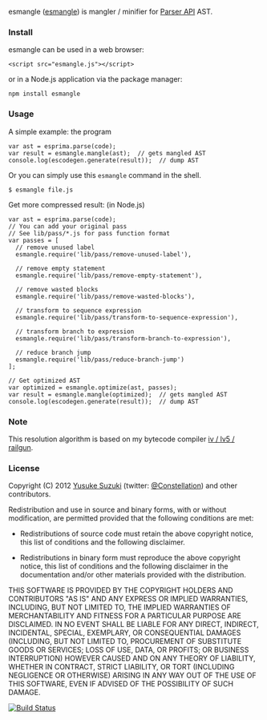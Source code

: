 esmangle ([esmangle](http://github.com/Constellation/esmangle)) is
mangler / minifier for [Parser API](https://developer.mozilla.org/en/SpiderMonkey/Parser_API) AST.


### Install

esmangle can be used in a web browser:

    <script src="esmangle.js"></script>

or in a Node.js application via the package manager:

    npm install esmangle


### Usage

A simple example: the program

    var ast = esprima.parse(code);
    var result = esmangle.mangle(ast);  // gets mangled AST
    console.log(escodegen.generate(result));  // dump AST

Or you can simply use this `esmangle` command in the shell.

    $ esmangle file.js

Get more compressed result: (in Node.js)

    var ast = esprima.parse(code);
    // You can add your original pass
    // See lib/pass/*.js for pass function format
    var passes = [
      // remove unused label
      esmangle.require('lib/pass/remove-unused-label'),

      // remove empty statement
      esmangle.require('lib/pass/remove-empty-statement'),

      // remove wasted blocks
      esmangle.require('lib/pass/remove-wasted-blocks'),

      // transform to sequence expression
      esmangle.require('lib/pass/transform-to-sequence-expression'),

      // transform branch to expression
      esmangle.require('lib/pass/transform-branch-to-expression'),

      // reduce branch jump
      esmangle.require('lib/pass/reduce-branch-jump')
    ];

    // Get optimized AST
    var optimized = esmangle.optimize(ast, passes);
    var result = esmangle.mangle(optimized);  // gets mangled AST
    console.log(escodegen.generate(result));  // dump AST

### Note

This resolution algorithm is based on my bytecode compiler [iv / lv5 / railgun](https://github.com/Constellation/iv/tree/master/iv/lv5/railgun).

### License

Copyright (C) 2012 [Yusuke Suzuki](http://github.com/Constellation)
 (twitter: [@Constellation](http://twitter.com/Constellation)) and other contributors.

Redistribution and use in source and binary forms, with or without
modification, are permitted provided that the following conditions are met:

  * Redistributions of source code must retain the above copyright
    notice, this list of conditions and the following disclaimer.

  * Redistributions in binary form must reproduce the above copyright
    notice, this list of conditions and the following disclaimer in the
    documentation and/or other materials provided with the distribution.

THIS SOFTWARE IS PROVIDED BY THE COPYRIGHT HOLDERS AND CONTRIBUTORS "AS IS"
AND ANY EXPRESS OR IMPLIED WARRANTIES, INCLUDING, BUT NOT LIMITED TO, THE
IMPLIED WARRANTIES OF MERCHANTABILITY AND FITNESS FOR A PARTICULAR PURPOSE
ARE DISCLAIMED. IN NO EVENT SHALL <COPYRIGHT HOLDER> BE LIABLE FOR ANY
DIRECT, INDIRECT, INCIDENTAL, SPECIAL, EXEMPLARY, OR CONSEQUENTIAL DAMAGES
(INCLUDING, BUT NOT LIMITED TO, PROCUREMENT OF SUBSTITUTE GOODS OR SERVICES;
LOSS OF USE, DATA, OR PROFITS; OR BUSINESS INTERRUPTION) HOWEVER CAUSED AND
ON ANY THEORY OF LIABILITY, WHETHER IN CONTRACT, STRICT LIABILITY, OR TORT
(INCLUDING NEGLIGENCE OR OTHERWISE) ARISING IN ANY WAY OUT OF THE USE OF
THIS SOFTWARE, EVEN IF ADVISED OF THE POSSIBILITY OF SUCH DAMAGE.

[![Build Status](https://secure.travis-ci.org/Constellation/esmangle.png)](http://travis-ci.org/Constellation/esmangle)
